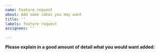 ```yaml
---
name: Feature request
about: Add some ideas you may want
title: ''
labels: feature request
assignees: ''

---
```


**Please explain in a good amount of detail what you would want added:**
